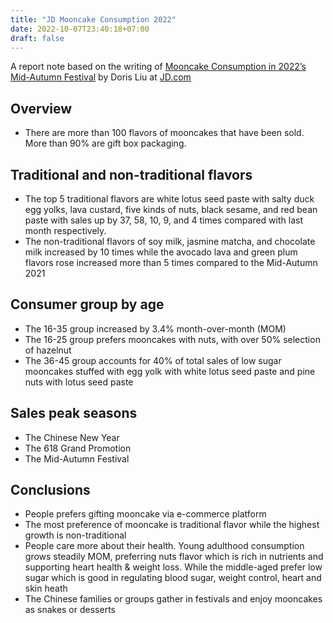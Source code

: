 ```yaml
---
title: "JD Mooncake Consumption 2022"
date: 2022-10-07T23:40:18+07:00
draft: false
---
```


A report note based on the writing of [Mooncake Consumption in 2022’s Mid-Autumn Festival](https://jdcorporateblog.com/traditional-flavors-still-top-mooncake-sales-ranking) by Doris Liu at [JD.com](http://jd.com/)

## Overview

- There are more than 100 flavors of mooncakes that have been sold. More than 90% are gift box packaging.

## Traditional and non-traditional flavors

- The top 5 traditional flavors are white lotus seed paste with salty duck egg yolks, lava custard, five kinds of nuts, black sesame, and red bean paste with sales up by 37, 58, 10, 9, and 4 times compared with last month respectively.
- The non-traditional flavors of soy milk, jasmine matcha, and chocolate milk increased by 10 times while the avocado lava and green plum flavors rose increased more than 5 times compared to the Mid-Autumn 2021

## Consumer group by age

- The 16-35 group increased by 3.4% month-over-month (MOM)
- The 16-25 group prefers mooncakes with nuts, with over 50% selection of hazelnut
- The 36-45 group accounts for 40% of total sales of low sugar mooncakes stuffed with egg yolk with white lotus seed paste and pine nuts with lotus seed paste

## Sales peak seasons

- The Chinese New Year
- The 618 Grand Promotion
- The Mid-Autumn Festival

## Conclusions

- People prefers gifting mooncake via e-commerce platform
- The most preference of mooncake is traditional flavor while the highest growth is non-traditional
- People care more about their health. Young adulthood consumption grows steadily MOM, preferring nuts flavor which is rich in nutrients and supporting heart health & weight loss. While the middle-aged prefer low sugar which is good in regulating blood sugar, weight control, heart and skin heath
- The Chinese families or groups gather in festivals and enjoy mooncakes as snakes or desserts